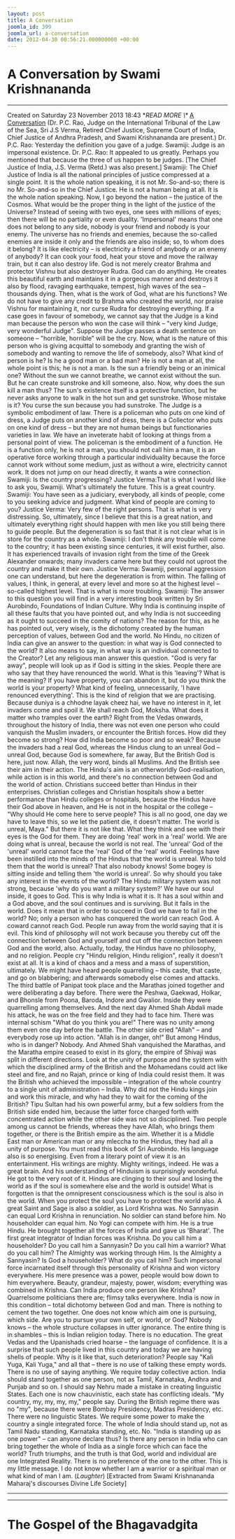 ```yaml
---
layout: post
title: A Conversation
joomla_id: 399
joomla_url: a-conversation
date: 2012-04-30 00:56:21.000000000 +00:00
---
```

# A Conversation by Swami Krishnananda
* * *
Created on Saturday 23 November 2013 18:43
**READ MORE \\\** [A Conversation](http://www.swami-krishnananda.org/disc/disc_04.html)
(Dr. P.C. Rao, Judge on the International Tribunal of the Law of the Sea, Sri J.S Verma, Retired Chief Justice, Supreme Court of India, Chief Justice of Andhra Pradesh, and Swami Krishnananda are present.)
Dr. P.C. Rao: Yesterday the definition you gave of a judge.
Swamiji: Judge is an impersonal existence.
Dr. P.C. Rao: It appealed to us greatly. Perhaps you mentioned that because the three of us happen to be judges. [The Chief Justice of India, J.S. Verma (Retd.) was also present.]
Swamiji: The Chief Justice of India is all the national principles of justice compressed at a single point. It is the whole nation speaking, it is not Mr. So-and-so; there is no Mr. So-and-so in the Chief Justice. He is not a human being at all. It is the whole nation speaking. Now, I go beyond the nation – the justice of the Cosmos. What would be the proper thing in the light of the justice of the Universe? Instead of seeing with two eyes, one sees with millions of eyes; then there will be no partiality or even duality.
'Impersonal' means that one does not belong to any side, nobody is your friend and nobody is your enemy. The universe has no friends and enemies, because the so-called enemies are inside it only and the friends are also inside; so, to whom does it belong? It is like electricity – is electricity a friend of anybody or an enemy of anybody? It can cook your food, heat your stove and move the railway train, but it can also destroy life. God is not merely creator Brahma and protector Vishnu but also destroyer Rudra. God can do anything. He creates this beautiful earth and maintains it in a gorgeous manner and destroys it also by flood, ravaging earthquake, tempest, high waves of the sea – thousands dying. Then, what is the work of God, what are his functions? We do not have to give any credit to Brahma who created the world, nor praise Vishnu for maintaining it, nor curse Rudra for destroying everything. If a case goes in favour of somebody, we cannot say that the Judge is a kind man because the person who won the case will think – "very kind Judge, very wonderful Judge". Suppose the Judge passes a death sentence on someone – "horrible, horrible" will be the cry.
Now, what is the nature of this person who is giving acquittal to somebody and granting the wish of somebody and wanting to remove the life of somebody, also? What kind of person is he? Is he a good man or a bad man? He is not a man at all, the whole point is this; he is not a man. Is the sun a friendly being or an inimical one? Without the sun we cannot breathe, we cannot exist without the sun. But he can create sunstroke and kill someone, also. Now, why does the sun kill a man thus? The sun's existence itself is a protective function, but he never asks anyone to walk in the hot sun and get sunstroke. Whose mistake is it? You curse the sun because you had sunstroke. The Judge is a symbolic embodiment of law. There is a policeman who puts on one kind of dress, a Judge puts on another kind of dress, there is a Collector who puts on one kind of dress – but they are not human beings but functionaries varieties in law. We have an inveterate habit of looking at things from a personal point of view. The policeman is the embodiment of a function. He is a function only, he is not a man, you should not call him a man, it is an operative force working through a particular individuality because the force cannot work without some medium, just as without a wire, electricity cannot work. It does not jump on our head directly, it wants a wire connection.
Swamiji: Is the country progressing?
Justice Verma:That is what I would like to ask you, Swamiji. What's ultimately the future. This is a great country.
Swamiji: You have seen as a judiciary, everybody, all kinds of people, come to you seeking advice and judgment. What kind of people are coming to you?
Justice Verma: Very few of the right persons. That is what is very distressing. So, ultimately, since I believe that this is a great nation, and ultimately everything right should happen with men like you still being there to guide people. But the degeneration is so fast that it is not clear what is in store for the country as a whole.
Swamiji: I don't think any trouble will come to the country; it has been existing since centuries, it will exist further, also. It has experienced travails of invasion right from the time of the Greek Alexander onwards; many invaders came here but they could not uproot the country and make it their own.
Justice Verma: Swamiji, personal aggression one can understand, but here the degeneration is from within. The falling of values, I think, in general, at every level and more so at the highest level – so-called highest level. That is what is more troubling.
Swamiji: The answer to this question you will find in a very interesting book written by Sri Aurobindo, Foundations of Indian Culture. Why India is continuing inspite of all these faults that you have pointed out, and why India is not succeeding as it ought to succeed in the comity of nations?
The reason for this, as he has pointed out, very wisely, is the dichotomy created by the human perception of values, between God and the world. No Hindu, no citizen of India can give an answer to the question: in what way is God connected to the world? It also means to say, in what way is an individual connected to the Creator? Let any religious man answer this question. "God is very far away", people will look up as if God is sitting in the skies.
People there are who say that they have renounced the world. What is this 'leaving'? What is the meaning? If you have property, you can abandon it, but do you think the world is your property? What kind of feeling, unnecessarily, 'I have renounced everything'. This is the kind of religion that we are practising. Because duniya is a chhodne layak cheez hai, we have no interest in it, let invaders come and spoil it. We shall reach God, Moksha. What does it matter who tramples over the earth?
Right from the Vedas onwards, throughout the history of India, there was not even one person who could vanquish the Muslim invaders, or encounter the British forces. How did they become so strong? How did India become so poor and so weak? Because the invaders had a real God, whereas the Hindus clung to an unreal God – unreal God, because God is somewhere, far away, But the British God is here, just now. Allah, the very word, binds all Muslims. And the British see their aim in their action. The Hindu's aim is an otherworldly God-realisation, while action is in this world, and there's no connection between God and the world of action. Christians succeed better than Hindus in their enterprises. Christian colleges and Christian hospitals show a better performance than Hindu colleges or hospitals, because the Hindus have their God above in heaven, and He is not in the hospital or the college – "Why should He come here to serve people? This is all no good, one day we have to leave this, so we let the patient die, it doesn't matter. The world is unreal, Maya." But there it is not like that. What they think and see with their eyes is the God for them. They are doing 'real' work in a 'real' world. We are doing what is unreal, because the world is not real. The 'unreal' God of the 'unreal' world cannot face the 'real' God of the 'real' world. Feelings have been instilled into the minds of the Hindus that the world is unreal. Who told them that the world is unreal? That also nobody knows! Some bogey is sitting inside and telling them 'the world is unreal'. So why should you take any interest in the events of the world?
The Hindu military system was not strong, because 'why do you want a military system?' We have our soul inside, it goes to God. This is why India is what it is. It has a soul within and a God above, and the soul continues and is surviving. But it fails in the world. Does it mean that in order to succeed in God we have to fail in the world? No; only a person who has conquered the world can reach God. A coward cannot reach God. People run away from the world saying that it is evil. This kind of philosophy will not work because you thereby cut off the connection between God and yourself and cut off the connection between God and the world, also.
Actually, today, the Hindus have no philosophy, and no religion. People cry "Hindu religion, Hindu religion", really it doesn't exist at all. It is a kind of chaos and a mess and a mass of superstition, ultimately. We might have heard people quarrelling – this caste, that caste, and go on blabbering; and afterwards somebody else comes and attacks. The third battle of Panipat took place and the Marathas joined together and were deliberating a day before. There were the Peshwa, Gaekwad, Holkar, and Bhonsle from Poona, Baroda, Indore and Gwalior. Inside they were quarrelling among themselves. And the next day Ahmed Shah Abdali made his attack, he was on the free field and they had to face him. There was internal schism "What do you think you are!" There was no unity among them even one day before the battle. The other side cried "Allah" – and everybody rose up into action. "Allah is in danger, oh!" But among Hindus, who is in danger? Nobody. And Ahmed Shah vanquished the Marathas, and the Maratha empire ceased to exist in its glory, the empire of Shivaji was split in different directions. Look at the unity of purpose and the system with which the disciplined army of the British and the Mohamedans could act like steel and fire, and no Rajah, prince or king of India could resist them. It was the British who achieved the impossible – integration of the whole country to a single unit of administration – India. Why did not the Hindu kings join and work this miracle, and why had they to wait for the coming of the British?
Tipu Sultan had his own powerful army, but a few soldiers from the British side ended him, because the latter force charged forth with concentrated action while the other side was not so disciplined. Two people among us cannot be friends, whereas they have Allah, who brings them together, or there is the British empire as the aim. Whether it is a Middle East man or American man or any mleccha to the Hindus, they had all a unity of purpose.
You must read this book of Sri Aurobindo. His language also is so energising. Even from a literary point of view it is an entertainment. His writings are mighty. Mighty writings, indeed. He was a great brain. And his understanding of Hinduism is surprisingly wonderful. He got to the very root of it. Hindus are clinging to their soul and losing the world as if the soul is somewhere else and the world is outside!
What is forgotten is that the omnipresent consciousness which is the soul is also in the world. When you protect the soul you have to protect the world also. A great Saint and Sage is also a soldier, as Lord Krishna was. No Sannyasin can equal Lord Krishna in renunciation. No soldier can stand before him. No householder can equal him. No Yogi can compete with him. He is a true Hindu. He brought together all the forces of India and gave us 'Bharat'. The first great integrator of Indian forces was Krishna. Do you call him a householder? Do you call him a Sannyasin? Do you call him a warrior? What do you call him? The Almighty was working through Him. Is the Almighty a Sannyasin? Is God a householder? What do you call him? Such impersonal force incarnated itself through this personality of Krishna and won victory everywhere. His mere presence was a power, people would bow down to him everywhere. Beauty, grandeur, majesty, power, wisdom; everything was combined in Krishna. Can India produce one person like Krishna? Quarrelsome politicians there are; flimsy talks everywhere.
India is now in this condition – total dichotomy between God and man. There is nothing to cement the two together. One does not know which aim one is pursuing, which side. Are you to pursue your own self, or world, or God? Nobody knows – the whole structure collapses in utter ignorance. The entire thing is in shambles – this is Indian religion today. There is no education. The great Vedas and the Upanishads cried hoarse – the language of confidence. It is a surprise that such people lived in this country and today we are having shells of people. Why is it like that, such deterioration?
People say "Kali Yuga, Kali Yuga," and all that – there is no use of talking these empty words. There is no use of saying anything. We require today collective action. India should stand together as one person, not as Tamil, Karnataka, Andhra and Punjab and so on. I should say Nehru made a mistake in creating linguistic States. Each one is now chauvinistic, each state has conflicting ideals. "My country, my, my, my, my," people say. During the British regime there was no "my", because there were Bombay Presidency, Madras Presidency, etc. There were no linguistic States. We require some power to make the country a single integrated force. The whole of India should stand up, not as Tamil Nadu standing, Karnataka standing, etc. No. "India is standing up as one power" – can anyone declare thus? Is there any person in India who can bring together the whole of India as a single force which can face the world?
Truth triumphs, and the truth is that God, world and individual are one Integrated Reality. There is no preference of the one to the other.
This is my little message. I do not know whether I am a warrior or a spiritual man or what kind of man I am. (_Laughter_)
[Extracted from Swami Krishnananda Maharaj's discourses Divine Life Society]
* * *
* * *
# The Gospel of the Bhagavadgita
